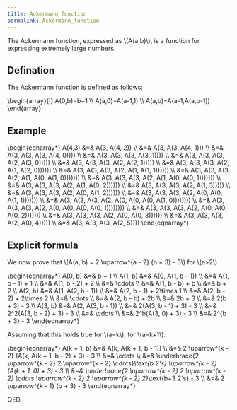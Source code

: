 ```yaml
---
title: Ackermann function
permalink: Ackermann_function
---
```












The Ackermann function, expressed as \\(A(a,b)\\), is a function for
expressing extremely large numbers.

## Defination

The Ackermann function is defined as follows:

\\begin{array}{l}
    A(0,b)=b+1 \\\\ 
    A(a,0)=A(a-1,1) \\\\ 
    A(a,b)=A(a-1,A(a,b-1))
\\end{array}

## Example

\\begin{eqnarray*} 
A(4,3) &=& A(3, A(4, 2)) \\\\ 
       &=& A(3, A(3, A(4, 1))) \\\\ 
       &=& A(3, A(3, A(3, A(4, 0)))) \\\\ 
       &=& A(3, A(3, A(3, A(3, 1)))) \\\\ 
       &=& A(3, A(3, A(3, A(2, A(3, 0))))) \\\\ 
       &=& A(3, A(3, A(3, A(2, A(2, 1))))) \\\\ 
       &=& A(3, A(3, A(3, A(2, A(1, A(2, 0)))))) \\\\ 
       &=& A(3, A(3, A(3, A(2, A(1, A(1, 1)))))) \\\\ 
       &=& A(3, A(3, A(3, A(2, A(1, A(0, A(1, 0))))))) \\\\ 
       &=& A(3, A(3, A(3, A(2, A(1, A(0, A(0, 1))))))) \\\\ 
       &=& A(3, A(3, A(3, A(2, A(1, A(0, 2)))))) \\\\ 
       &=& A(3, A(3, A(3, A(2, A(1, 3))))) \\\\ 
       &=& A(3, A(3, A(3, A(2, A(0, A(1, 2)))))) \\\\ 
       &=& A(3, A(3, A(3, A(2, A(0, A(0, A(1, 1))))))) \\\\ 
       &=& A(3, A(3, A(3, A(2, A(0, A(0, A(0, A(1, 0)))))))) \\\\ 
       &=& A(3, A(3, A(3, A(2, A(0, A(0, A(0, A(0, 1)))))))) \\\\ 
       &=& A(3, A(3, A(3, A(2, A(0, A(0, A(0, 2))))))) \\\\ 
       &=& A(3, A(3, A(3, A(2, A(0, A(0, 3)))))) \\\\ 
       &=& A(3, A(3, A(3, A(2, A(0, 4))))) \\\\ 
       &=& A(3, A(3, A(3, A(2, 5)))) 
\\end{eqnarray*}

## Explicit formula

We now prove that \\(A(a, b) = 2 \uparrow^{a - 2} (b + 3) - 3\\) for \\(a>2\\).

\\begin{eqnarray*} 
A(0, b) &=& b + 1 \\\\ 
A(1, b) &=& A(0, A(1, b - 1)) \\\\ 
        &=& A(1, b - 1) + 1 \\\\ 
        &=& A(1, b - 2) + 2 \\\\ 
        &=& \cdots \\\\ 
        &=& A(1, b - b) + b \\\\ 
        &=& b + 2 \\\\ 
A(2, b) &=& A(1, A(2, b - 1)) \\\\ 
        &=& A(2, b - 1) + 2\\times 1 \\\\ 
        &=& A(2, b - 2) + 2\\times 2 \\\\ 
        &=& \cdots \\\\ 
        &=& A(2, b - b) + 2b \\\\ 
        &=& 2b + 3 \\\\ 
        &=& 2(b + 3) - 3 \\\\ 
A(3, b) &=& A(2, A(3, b - 1)) \\\\ 
        &=& 2(A(3, b - 1) + 3) - 3 \\\\ 
        &=& 2^2(A(3, b - 2) + 3) - 3 \\\\ 
        &=& \cdots \\\\ 
        &=& 2^b(A(3, 0) + 3) - 3 \\\\ 
        &=& 2^{b + 3} - 3
\\end{eqnarray*} 

Assuming that this holds true for \\(a=k\\), for \\(a=k+1\\):

\\begin{eqnarray*} 
A(k + 1, b) &=& A(k, A(k + 1, b - 1)) \\\\ 
            &=& 2 \uparrow^{k - 2} (A(k, A(k + 1, b - 2) + 3) - 3 \\\\ 
            &=& \cdots \\\\ 
            &=& \underbrace{2 \uparrow^{k - 2} 2 \uparrow^{k - 2} \cdots}_\text{b 2's} \uparrow^{k - 2} (A(k + 1, 0) + 3) - 3 \\\\ 
            &=& \underbrace{2 \uparrow^{k - 2} 2 \uparrow^{k - 2} \cdots \uparrow^{k - 2} 2 \uparrow^{k - 2} 2}_\text{b+3 2's} - 3 \\\\ 
            &=& 2 \uparrow^{k - 1} (b + 3) - 3
\\end{eqnarray*} 

QED.



